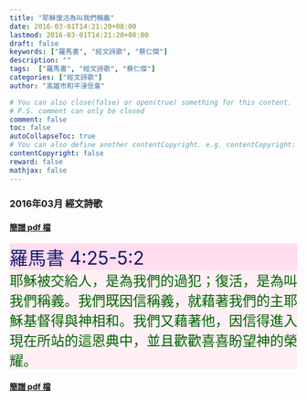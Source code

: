 ```yaml
---
title: "耶穌復活為叫我們稱義"
date: 2016-03-01T14:21:20+08:00
lastmod: 2016-03-01T14:21:20+08:00
draft: false
keywords: ["羅馬書", "經文詩歌", "蔡仁傑"]
description: ""
tags:  ["羅馬書", "經文詩歌", "蔡仁傑"]
categories: ["經文詩歌"]
author: "高雄市和平浸信會"

# You can also close(false) or open(true) something for this content.
# P.S. comment can only be closed
comment: false
toc: false
autoCollapseToc: true
# You can also define another contentCopyright. e.g. contentCopyright: "This is another copyright."
contentCopyright: false
reward: false
mathjax: false
---
```


### 2016年03月 經文詩歌

#### [簡譜 pdf 檔](/pdf-h/h201603.pdf "耶穌復活為叫我們稱義")

<div style="background-color:#FFDDEE"><font size="6", color="#191970">
羅馬書 4:25-5:2
</font>
</div>

<div style="background-color:#FFF0F5"><font size="5", color="#006400">
耶穌被交給人，是為我們的過犯；復活，是為叫我們稱義。我們既因信稱義，就藉著我們的主耶穌基督得與神相和。我們又藉著他，因信得進入現在所站的這恩典中，並且歡歡喜喜盼望神的榮耀。
</font>
</div>

#### [簡譜 pdf 檔](/pdf-h/h201603.pdf "耶穌復活為叫我們稱義")